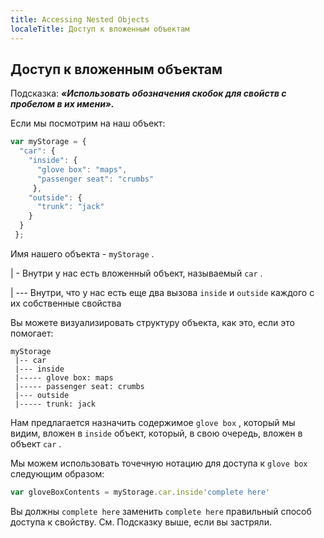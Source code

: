 ```yaml
---
title: Accessing Nested Objects
localeTitle: Доступ к вложенным объектам
---
```

## Доступ к вложенным объектам

Подсказка: **_«Использовать обозначения скобок для свойств с пробелом в их имени»._**

Если мы посмотрим на наш объект:

```javascript
var myStorage = { 
  "car": { 
    "inside": { 
      "glove box": "maps", 
      "passenger seat": "crumbs" 
     }, 
    "outside": { 
      "trunk": "jack" 
    } 
  } 
 }; 
```

Имя нашего объекта - `myStorage` .

| - Внутри у нас есть вложенный объект, называемый `car` .

| --- Внутри, что у нас есть еще два вызова `inside` и `outside` каждого с их собственные свойства

Вы можете визуализировать структуру объекта, как это, если это помогает:
```
myStorage 
 |-- car 
 |--- inside 
 |----- glove box: maps 
 |----- passenger seat: crumbs 
 |--- outside 
 |----- trunk: jack 
```

Нам предлагается назначить содержимое `glove box` , который мы видим, вложен в `inside` объект, который, в свою очередь, вложен в объект `car` .

Мы можем использовать точечную нотацию для доступа к `glove box` следующим образом:

```javascript
var gloveBoxContents = myStorage.car.inside'complete here' 
```

Вы должны `complete here` заменить `complete here` правильный способ доступа к свойству. См. Подсказку выше, если вы застряли.